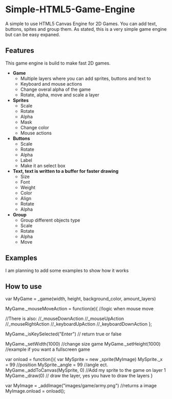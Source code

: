 Simple-HTML5-Game-Engine
========================

A simple to use HTML5 Canvas Engine for 2D Games. You can add text, buttons, spites and group them. As stated, this is a very simple game engine but can be easy expaned.

## Features

This game engine is build to make fast 2D games. 

* **Game**
  * Multiple layers where you can add sprites, buttons and text to
  * Keyboard and mouse actions
  * Change overal alpha of the game
  * Rotate, alpha, move and scale a layer
* **Sprites**
  * Scale
  * Rotate
  * Alpha
  * Mask
  * Change color
  * Mouse actions
* **Buttons**
  * Scale
  * Rotate
  * Alpha
  * Label
  * Make it an select box
* **Text, text is written to a buffer for faster drawing**
  * Size
  * Font
  * Weight
  * Color
  * Align
  * Rotate
  * Alpha
* **Group**
  * Group different objects type
  * Scale
  * Rotate
  * Alpha
  * Move
  
## Examples

I am planning to add some examples to show how it works

## How to use

var MyGame = _game(width, height, background_color, amount_layers)

MyGame._mouseMoveAction = function(e){
  //logic when mouse move
  
  //There is also:
  //_mouseDownAction
  //_mouseUpAction
  //_mouseRightAction
  //_keyboardUpAction
  //_keyboardDownAction
};

MyGame._isKeySelected("Enter") // return true or false

MyGame._setWidth(1000) //change size game
MyGame._setHeight(1000) //example if you want a fullscreen game

var onload = function(){
  var MySprite = new _sprite(MyImage)
  MySprite._x = 99 //position
  MySprite._angle = 99 //angle ect.
  MyGame._addToCanvas(MySprite, 0) //Add my sprite to the game on layer 1
  MyGame._draw(0) // draw the layer, yes you have to draw the layers
}

var MyImage = _addImage("images/game/army.png") //returns a image 
MyImage.onload = onload();



